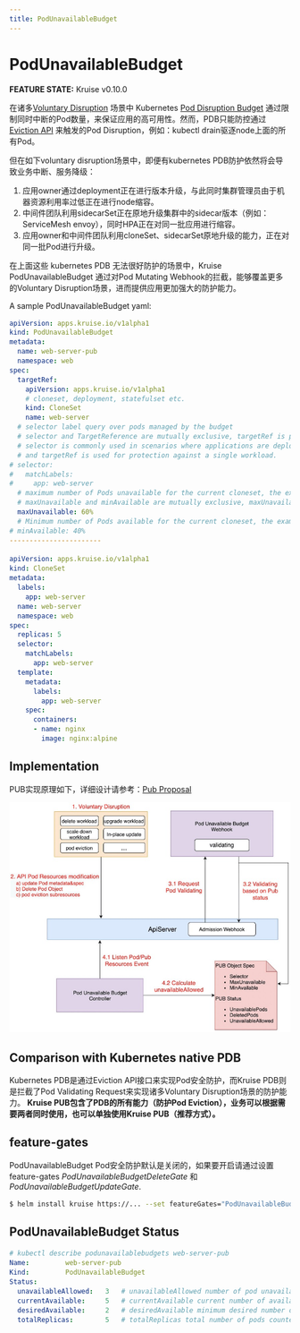 ```yaml
---
title: PodUnavailableBudget
---
```

# PodUnavailableBudget

**FEATURE STATE:** Kruise v0.10.0

在诸多[Voluntary Disruption](https://kubernetes.io/docs/concepts/workloads/pods/disruptions/) 场景中 Kubernetes [Pod Disruption Budget](https://kubernetes.io/docs/tasks/run-application/configure-pdb/) 
通过限制同时中断的Pod数量，来保证应用的高可用性。然而，PDB只能防控通过 [Eviction API](https://kubernetes.io/docs/tasks/administer-cluster/safely-drain-node/#eviction-api) 来触发的Pod Disruption，例如：kubectl drain驱逐node上面的所有Pod。

但在如下voluntary disruption场景中，即便有kubernetes PDB防护依然将会导致业务中断、服务降级：

1. 应用owner通过deployment正在进行版本升级，与此同时集群管理员由于机器资源利用率过低正在进行node缩容。
2. 中间件团队利用sidecarSet正在原地升级集群中的sidecar版本（例如：ServiceMesh envoy），同时HPA正在对同一批应用进行缩容。
3. 应用owner和中间件团队利用cloneSet、sidecarSet原地升级的能力，正在对同一批Pod进行升级。

在上面这些 kubernetes PDB 无法很好防护的场景中，Kruise PodUnavailableBudget 通过对Pod Mutating Webhook的拦截，能够覆盖更多的Voluntary Disruption场景，进而提供应用更加强大的防护能力。

A sample PodUnavailableBudget yaml:

```yaml
apiVersion: apps.kruise.io/v1alpha1
kind: PodUnavailableBudget
metadata:
  name: web-server-pub
  namespace: web
spec:
  targetRef:
    apiVersion: apps.kruise.io/v1alpha1
    # cloneset, deployment, statefulset etc.
    kind: CloneSet
    name: web-server
  # selector label query over pods managed by the budget
  # selector and TargetReference are mutually exclusive, targetRef is priority to take effect.
  # selector is commonly used in scenarios where applications are deployed using multiple workloads,
  # and targetRef is used for protection against a single workload.
# selector:
#   matchLabels:
#     app: web-server
  # maximum number of Pods unavailable for the current cloneset, the example is cloneset.replicas(5) * 60% = 3
  # maxUnavailable and minAvailable are mutually exclusive, maxUnavailable is priority to take effect
  maxUnavailable: 60%
  # Minimum number of Pods available for the current cloneset, the example is cloneset.replicas(5) * 40% = 2
# minAvailable: 40%
-----------------------

apiVersion: apps.kruise.io/v1alpha1
kind: CloneSet
metadata:
  labels:
    app: web-server
  name: web-server
  namespace: web
spec:
  replicas: 5
  selector:
    matchLabels:
      app: web-server
  template:
    metadata:
      labels:
        app: web-server
    spec:
      containers:
      - name: nginx
        image: nginx:alpine
```
## Implementation
PUB实现原理如下，详细设计请参考：[Pub Proposal](https://github.com/openkruise/kruise/blob/master/docs/proposals/20210614-podunavailablebudget.md) 

![PodUnavailableBudget](../../img/docs/podunavailablebudget.png)

## Comparison with Kubernetes native PDB
Kubernetes PDB是通过Eviction API接口来实现Pod安全防护，而Kruise PDB则是拦截了Pod Validating Request来实现诸多Voluntary Disruption场景的防护能力。
**Kruise PUB包含了PDB的所有能力（防护Pod Eviction），业务可以根据需要两者同时使用，也可以单独使用Kruise PUB（推荐方式）。**

## feature-gates
PodUnavailableBudget Pod安全防护默认是关闭的，如果要开启请通过设置 feature-gates *PodUnavailableBudgetDeleteGate* 和 *PodUnavailableBudgetUpdateGate*.

```bash
$ helm install kruise https://... --set featureGates="PodUnavailableBudgetDeleteGate=true\,PodUnavailableBudgetUpdateGate=true"
```

## PodUnavailableBudget Status
```yaml
# kubectl describe podunavailablebudgets web-server-pub
Name:         web-server-pub
Kind:         PodUnavailableBudget
Status:
  unavailableAllowed:   3   # unavailableAllowed number of pod unavailable that are currently allowed
  currentAvailable:     5   # currentAvailable current number of available pods
  desiredAvailable:     2   # desiredAvailable minimum desired number of available pods
  totalReplicas:        5   # totalReplicas total number of pods counted by this PUB
```

